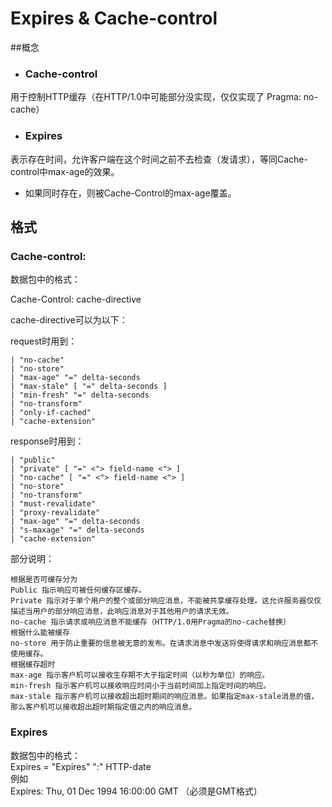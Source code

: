 # Expires & Cache-control
##概念
- ### Cache-control 
用于控制HTTP缓存（在HTTP/1.0中可能部分没实现，仅仅实现了 Pragma: no-cache）
- ### Expires 
表示存在时间，允许客户端在这个时间之前不去检查（发请求），等同Cache-control中max-age的效果。
- 如果同时存在，则被Cache-Control的max-age覆盖。

## 格式
### Cache-control: 
数据包中的格式：

Cache-Control: cache-directive

cache-directive可以为以下：

request时用到：
````
| "no-cache"
| "no-store"
| "max-age" "=" delta-seconds
| "max-stale" [ "=" delta-seconds ]
| "min-fresh" "=" delta-seconds
| "no-transform"
| "only-if-cached"
| "cache-extension"
````
response时用到：
````
| "public"
| "private" [ "=" <"> field-name <"> ]
| "no-cache" [ "=" <"> field-name <"> ]
| "no-store"
| "no-transform"
| "must-revalidate"
| "proxy-revalidate"
| "max-age" "=" delta-seconds
| "s-maxage" "=" delta-seconds
| "cache-extension"
````
部分说明：
````
根据是否可缓存分为
Public 指示响应可被任何缓存区缓存。
Private 指示对于单个用户的整个或部分响应消息，不能被共享缓存处理。这允许服务器仅仅描述当用户的部分响应消息，此响应消息对于其他用户的请求无效。
no-cache 指示请求或响应消息不能缓存（HTTP/1.0用Pragma的no-cache替换）
根据什么能被缓存
no-store 用于防止重要的信息被无意的发布。在请求消息中发送将使得请求和响应消息都不使用缓存。
根据缓存超时
max-age 指示客户机可以接收生存期不大于指定时间（以秒为单位）的响应。
min-fresh 指示客户机可以接收响应时间小于当前时间加上指定时间的响应。
max-stale 指示客户机可以接收超出超时期间的响应消息。如果指定max-stale消息的值，那么客户机可以接收超出超时期指定值之内的响应消息。
````
### Expires
数据包中的格式：<br>
Expires = "Expires" ":" HTTP-date <br>
例如<br>
Expires: Thu, 01 Dec 1994 16:00:00 GMT （必须是GMT格式）



